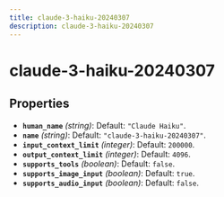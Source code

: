```yaml
---
title: claude-3-haiku-20240307
description: claude-3-haiku-20240307
---
```

# claude-3-haiku-20240307

## Properties

- **`human_name`** *(string)*: Default: `"Claude Haiku"`.
- **`name`** *(string)*: Default: `"claude-3-haiku-20240307"`.
- **`input_context_limit`** *(integer)*: Default: `200000`.
- **`output_context_limit`** *(integer)*: Default: `4096`.
- **`supports_tools`** *(boolean)*: Default: `false`.
- **`supports_image_input`** *(boolean)*: Default: `true`.
- **`supports_audio_input`** *(boolean)*: Default: `false`.
